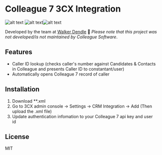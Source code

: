 # Colleague 7 3CX Integration
![alt text](https://services.colleaguesoftware.com/online-help/images/v7/colleague---twitter.jpg) ![alt text](https://www.google.com/url?sa=i&url=https%3A%2F%2Ficonscout.com%2Ficon%2Fintegration-5&psig=AOvVaw2lYP8nqlAZJF0CdKQ-KtII&ust=1605366698784000&source=images&cd=vfe&ved=0CA0QjhxqFwoTCJjWpJHn_-wCFQAAAAAdAAAAABAD)![alt text](https://upload.wikimedia.org/wikipedia/commons/thumb/c/c9/3CX_logo.svg/1200px-3CX_logo.svg.png)


Developed by the team at [Walker Dendle](https://www.walkerdendle.co.uk) 💙
*Please note that this project was not developed/is not maintained by Colleague Software*.

Features 
----
* Caller ID lookup (checks caller's number against Candidates & Contacts in Colleague and presents Caller ID to constantant/user)
* Automatically opens Colleague 7 record of caller

Installation 
----
1. Download **.xml
2. Go to 3CX admin console → Settings → CRM Integration → Add (Then upload the .xml file)
3. Update authentication infomation to your Colleague 7 api key and user id

License
----
MIT




